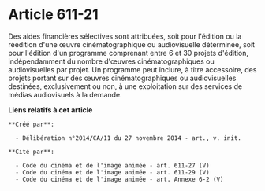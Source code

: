 # Article 611-21

Des aides financières sélectives sont attribuées, soit pour l'édition ou la réédition d'une œuvre cinématographique ou
audiovisuelle déterminée, soit pour l'édition d'un programme comprenant entre 6 et 30 projets d'édition, indépendamment du
nombre d'œuvres cinématographiques ou audiovisuelles par projet. Un programme peut inclure, à titre accessoire, des projets
portant sur des œuvres cinématographiques ou audiovisuelles destinées, exclusivement ou non, à une exploitation sur des
services de médias audiovisuels à la demande.

**Liens relatifs à cet article**

	**Créé par**:

	  - Délibération n°2014/CA/11 du 27 novembre 2014 - art., v. init.

	**Cité par**:

	  - Code du cinéma et de l'image animée - art. 611-27 (V)
	  - Code du cinéma et de l'image animée - art. 611-29 (V)
	  - Code du cinéma et de l'image animée - art. Annexe 6-2 (V)
